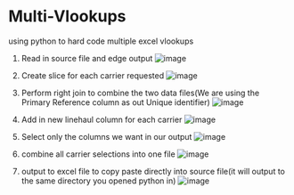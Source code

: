 # Multi-Vlookups
using python to hard code multiple excel vlookups
1. Read in source file and edge output
![image](https://github.com/Matthewc53/Multi-Vlookups/assets/31051617/1dc5accb-455f-4022-8bfb-4b8e3ace8ee6)

2. Create slice for each carrier requested
![image](https://github.com/Matthewc53/Multi-Vlookups/assets/31051617/bf41ae07-678a-4597-93e1-c35019c4559e)

3. Perform right join to combine the two data files(We are using the Primary Reference column as out Unique identifier)
![image](https://github.com/Matthewc53/Multi-Vlookups/assets/31051617/42ccfb00-8036-4b19-8044-ee2b8ce523b0)

4. Add in new linehaul column for each carrier
![image](https://github.com/Matthewc53/Multi-Vlookups/assets/31051617/1eff8fd4-a4fb-4d2c-be0c-8abe692b3dbc)

5. Select only the columns we want in our output
![image](https://github.com/Matthewc53/Multi-Vlookups/assets/31051617/34d8f9c0-8e93-469b-aa06-81ab92d758b4)

6. combine all carrier selections into one file
![image](https://github.com/Matthewc53/Multi-Vlookups/assets/31051617/2f5f1ac8-7395-4653-a2e6-0f4f4020a258)

7. output to excel file to copy paste directly into source file(it will output to the same directory you opened python in)
![image](https://github.com/Matthewc53/Multi-Vlookups/assets/31051617/c845fc62-2615-440f-8fbf-0dbc8bc13f82)

